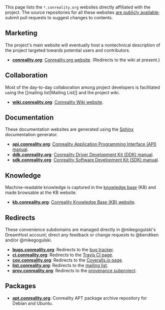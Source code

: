 This page lists the `*.conreality.org` websites directly affiliated with the
project. The source repositories for all these websites [are publicly
available](Source-Code); submit pull requests to suggest changes to contents.

Marketing
---------

The project's main website will eventually host a nontechnical description
of the project targeted towards potential users and contributors.

* [**conreality.org**](http://conreality.org):
  [Conreality.org website](http://conreality.org).
  (Redirects to the wiki at present.)

Collaboration
-------------

Most of the day-to-day collaboration among project developers is facilitated
using the [[mailing list|Mailing List]] and the project wiki.

* [**wiki.conreality.org**](http://wiki.conreality.org):
  [Conreality Wiki website](http://wiki.conreality.org).

Documentation
-------------

These documentation websites are generated using the
[Sphinx](http://www.sphinx-doc.org) documentation generator.

* [**api.conreality.org**](http://api.conreality.org):
  [Conreality Application Programming Interface (API) manual](http://api.conreality.org).
* [**ddk.conreality.org**](http://ddk.conreality.org):
  [Conreality Driver Development Kit (DDK) manual](http://ddk.conreality.org).
* [**sdk.conreality.org**](http://sdk.conreality.org):
  [Conreality Software Development Kit (SDK) manual](http://sdk.conreality.org).

Knowledge
---------

Machine-readable knowledge is captured in the [knowledge base](Knowledge-Base)
(KB) and made browsable at the KB website.

* [**kb.conreality.org**](http://kb.conreality.org):
  [Conreality Knowledge Base (KB) website](http://kb.conreality.org).

Redirects
---------

These convenience subdomains are managed directly in @mikegogulski's
DreamHost account; direct any feedback or change requests to @bendiken
and/or @mikegogulski.

* [**bugs.conreality.org**](http://bugs.conreality.org):
  Redirects to the [bug tracker](https://github.com/conreality/conreality/issues).
* [**ci.conreality.org**](http://ci.conreality.org):
  Redirects to the [Travis CI page](https://travis-ci.org/conreality/conreality).
* [**cov.conreality.org**](http://cov.conreality.org):
  Redirects to the [Coveralls.io page](https://coveralls.io/github/conreality/conreality).
* [**list.conreality.org**](http://list.conreality.org):
  Redirects to the [mailing list](https://groups.google.com/d/forum/conreality).
* [**prov.conreality.org**](http://prov.conreality.org):
  Redirects to the [provenance subproject](https://github.com/conreality/provenance).

Packages
--------

* [**apt.conreality.org**](http://apt.conreality.org):
  Conreality APT package archive repository for Debian and Ubuntu.
